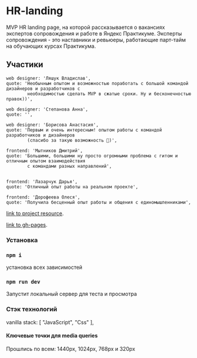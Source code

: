 # HR-landing
MVP HR landing page, на которой рассказывается о вакансиях экспертов сопровождения и работе в Яндекс Практикуме. Эксперты сопровождения - это наставники и ревьюеры, работающие парт-тайм на обучающих курсах Практикума.


## Участики
    web designer: 'Ляшук Владислав',
    quote: 'Необычным опытом и возможностью поработать с большой командой дизайнеров и разработчиков с 
            необходимостью сделать MVP в сжатые сроки. Ну и бесконечностью правок))',

    web designer: 'Степанова Анна',
    quote: '',

    web designer: 'Борисова Анастасия',
    quote: 'Первым и очень интересным! опытом работы с командой разработчиков и дизайнеров 
            (спасибо за такую возможность 🧡)',

    frontend: 'Мытников Дмитрий',
    quote: 'Большими, большими ну просто огромными проблема с гитом и отличным опытом взаимодействия
            с командами разных направлений',


    frontend: 'Лазарчук Дарья',
    quote: 'Отличный опыт работы на реальном проекте',

    frontend: 'Дорофеева Олеся',
    quote: 'Получила бесценный опыт работы и общения с единомышленниками',


[link to project resource](https://github.com/lesjok/HR-landing).

[link to gh-pages](https://lesjok.github.io/HR-landing/).


### Установка
### `npm i`
установка всех зависимостей 

### `npm run dev`
Запустит локальный сервер для теста и просмотра


### Стэк технологий
vanilla stack: [
"JavaScript", "Css"
],

#### Ключевые точки для media queries

Прошлись по всем: 1440px, 1024px, 768px и 320px
